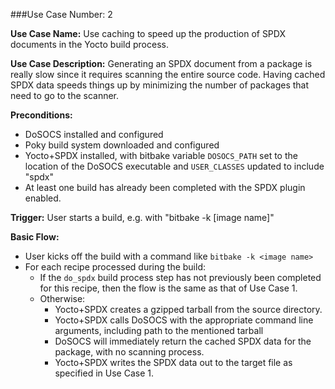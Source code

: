 ###Use Case Number: 2

**Use Case Name:** Use caching to speed up the production of SPDX documents in
the Yocto build process.

**Use Case Description:**
Generating an SPDX document from a package is really slow since it requires
scanning the entire source code. Having cached SPDX data speeds things up by
minimizing the number of packages that need to go to the scanner.

**Preconditions:**
- DoSOCS installed and configured
- Poky build system downloaded and configured
- Yocto+SPDX installed, with bitbake variable `DOSOCS_PATH` set to the
  location of the DoSOCS executable and `USER_CLASSES` updated to include
  "spdx"
- At least one build has already been completed with the SPDX plugin enabled.

**Trigger:**
User starts a build, e.g. with "bitbake -k [image name]"

**Basic Flow:**
- User kicks off the build with a command like `bitbake -k <image name>`
- For each recipe processed during the build:
  - If the `do_spdx` build process step has not previously been completed
    for this recipe, then the flow is the same as that of Use Case 1.
  - Otherwise:
    - Yocto+SPDX creates a gzipped tarball from the source directory.
    - Yocto+SPDX calls DoSOCS with the appropriate command line arguments,
      including path to the mentioned tarball
    - DoSOCS will immediately return the cached SPDX data for the package,
      with no scanning process.
    - Yocto+SPDX writes the SPDX data out to the target file as specified
      in Use Case 1.

